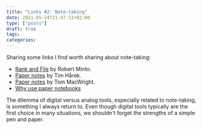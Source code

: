 ```yaml
---
title: "Links #2: Note-taking"
date: 2021-05-24T21:47:12+02:00
type: ["posts"]
draft: true
tags:
categories:
---
```


Sharing some links I find worth sharing about note-taking:

- [Rank and File](https://reallifemag.com/rank-and-file/) by Robert Minto.
- [Paper notes](https://timharek.no/blog/paper-notes/) by Tim Hårek.
- [Paper notes](https://macwright.com/2019/01/02/paper-notes.html) by Tom MacWright.
- [Why use paper notebooks](https://analogoffice.net/2022/05/27/why-use-paper.html)


The dilemma of digital versus analog tools, especially related to note-taking, is something I always return to.
Even though digital tools typically are the first choice in many situations, we shouldn't forget the strengths of a simple pen and paper. 



